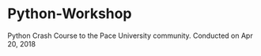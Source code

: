 # Python-Workshop

Python Crash Course to the Pace University community. 
Conducted on Apr 20, 2018

